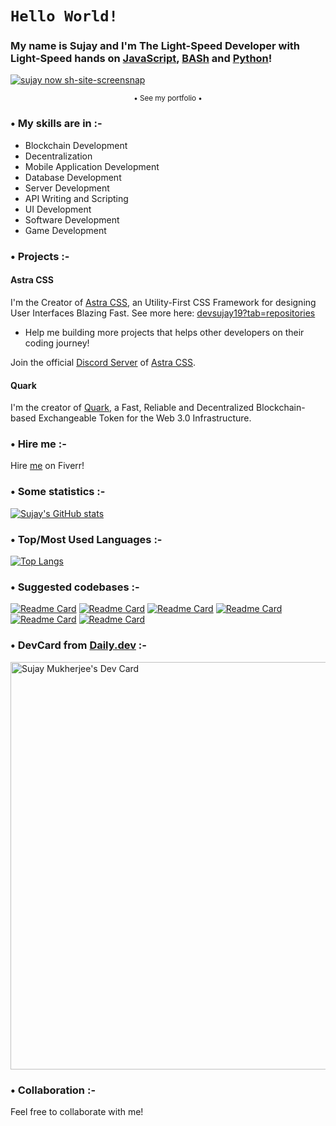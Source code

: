 # `Hello World!`

### My name is Sujay and I'm The Light-Speed Developer with Light-Speed hands on [JavaScript](https://github.com/topics/javascript), [BASh](https://github.com/topics/bash) and [Python](https://github.com/topics/python)!

<a href="https://sujay.now.sh?ref=https://github.com/devsujay19#sujay.now.sh-site-screensnap.png" target="_blank">

  ![sujay now sh-site-screensnap](https://github.com/user-attachments/assets/3c9179a3-f540-4258-885c-0dbd0291b860)

</a><p align="center"><small>• See my portfolio •</small></p>

### • My skills are in :-

- Blockchain Development
- Decentralization
- Mobile Application Development
- Database Development
- Server Development
- API Writing and Scripting
- UI Development
- Software Development
- Game Development

### • Projects :-

#### Astra CSS

I'm the Creator of [Astra CSS](https://github.com/devsujay19/astracss), an Utility-First CSS Framework for designing User Interfaces Blazing Fast.
See more here: [devsujay19?tab=repositories](https://github.com/devsujay19?tab=repositories)

- Help me building more projects that helps other developers on their coding journey!

Join the official [Discord Server](https://discord.gg/PuVSsSu59g) of [Astra CSS](https://astracss.vercel.app).

#### Quark

I'm the creator of [Quark](https://github.com/Quark-Network/quark), a Fast, Reliable and Decentralized Blockchain-based Exchangeable Token for the Web 3.0 Infrastructure.

### • Hire me :-

Hire [me](https://fiverr.com/jaymuk1) on Fiverr!

### • Some statistics :-

[![Sujay's GitHub stats](https://github-readme-stats.vercel.app/api?username=devsujay19&theme=tokyonight&show_icons=true&show=reviews,discussions_started,discussions_answered,prs_merged,prs_merged_percentage&broder_radius=5.0&hide_border=true&rank_icon=github)](https://github.com/devsujay19/devsujay19)

### • Top/Most Used Languages :-

[![Top Langs](https://github-readme-stats.vercel.app/api/top-langs/?username=devsujay19&layout=pie&langs_count=100&theme=tokyonight&hide_border=true)](https://github.com/devsujay19/Hello-World-In-17-Different-Programming-Languages)

### • Suggested codebases :-

[![Readme Card](https://github-readme-stats.vercel.app/api/pin/?username=devsujay19&repo=edex-ui&show_owner=true&theme=tokyonight&hide_border=true)](https://github.com/devsujay19/edex-ui)
[![Readme Card](https://github-readme-stats.vercel.app/api/pin/?username=devsujay19&repo=blocks&show_owner=true&&theme=tokyonight&hide_border=true)](https://github.com/devsujay19/blocks)
[![Readme Card](https://github-readme-stats.vercel.app/api/pin/?username=devsujay19&repo=ChatGPT-Desktop-Application&show_owner=true&theme=tokyonight&hide_border=true)](https://github.com/devsujay19/ChatGPT-Desktop-Application)
[![Readme Card](https://github-readme-stats.vercel.app/api/pin/?username=devsujay19&repo=spotify-tui&show_owner=true&theme=tokyonight&hide_border=true)](https://github.com/devsujay19/spotify-tui)
[![Readme Card](https://github-readme-stats.vercel.app/api/pin/?username=devsujay19&repo=mastodon&show_owner=true&theme=tokyonight&hide_border=true)](https://github.com/devsujay19/mastodon)
[![Readme Card](https://github-readme-stats.vercel.app/api/pin/?username=devsujay19&repo=NFT-AvatarGenerator&show_owner=true&theme=tokyonight&hide_border=true)](https://github.com/devsujay19/NFT-AvatarGenerator)

### • DevCard from [Daily.dev](https://daily.dev/devsujay19) :-

<a href="https://app.daily.dev/devsujay19"><img src="https://api.daily.dev/devcards/v2/2GPGjhX8T2ti0ZysE9KhE.png?type=wide&r=gqz" width="652" alt="Sujay Mukherjee's Dev Card"/></a>

### • Collaboration :-

Feel free to collaborate with me!
